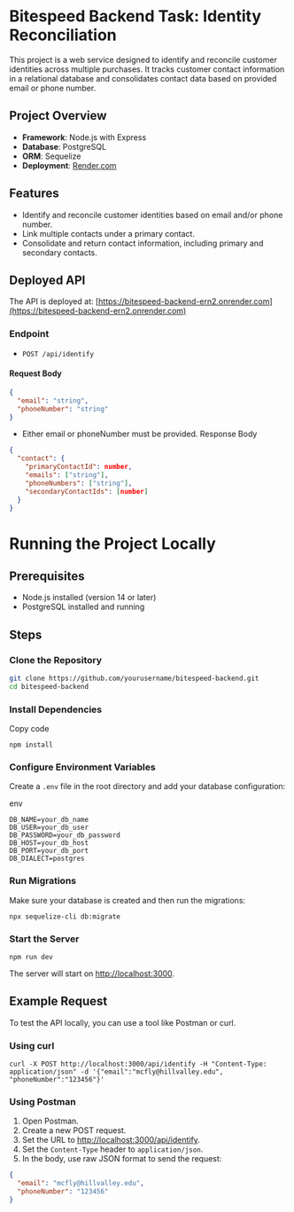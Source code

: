 # Bitespeed Backend Task: Identity Reconciliation

This project is a web service designed to identify and reconcile customer identities across multiple purchases. It tracks customer contact information in a relational database and consolidates contact data based on provided email or phone number.

## Project Overview

- **Framework**: Node.js with Express
- **Database**: PostgreSQL
- **ORM**: Sequelize
- **Deployment**: [Render.com](https://render.com)

## Features

- Identify and reconcile customer identities based on email and/or phone number.
- Link multiple contacts under a primary contact.
- Consolidate and return contact information, including primary and secondary contacts.

## Deployed API

The API is deployed at: [https://bitespeed-backend-ern2.onrender.com](https://bitespeed-backend-ern2.onrender.com)

### Endpoint

- `POST /api/identify`

#### Request Body

```json
{
  "email": "string",
  "phoneNumber": "string"
}
```

- Either email or phoneNumber must be provided.
  Response Body

```json
{
  "contact": {
    "primaryContactId": number,
    "emails": ["string"],
    "phoneNumbers": ["string"],
    "secondaryContactIds": [number]
  }
}
```

# Running the Project Locally

## Prerequisites

- Node.js installed (version 14 or later)
- PostgreSQL installed and running

## Steps

### Clone the Repository

```sh
git clone https://github.com/yourusername/bitespeed-backend.git
cd bitespeed-backend
```

### Install Dependencies

Copy code

`npm install`

### Configure Environment Variables

Create a `.env` file in the root directory and add your database configuration:

env

```
DB_NAME=your_db_name
DB_USER=your_db_user
DB_PASSWORD=your_db_password
DB_HOST=your_db_host
DB_PORT=your_db_port
DB_DIALECT=postgres
```

### Run Migrations

Make sure your database is created and then run the migrations:

`npx sequelize-cli db:migrate`

### Start the Server

`npm run dev`

The server will start on <http://localhost:3000>.

## Example Request

To test the API locally, you can use a tool like Postman or curl.

### Using curl

`curl -X POST http://localhost:3000/api/identify -H "Content-Type: application/json" -d '{"email":"mcfly@hillvalley.edu", "phoneNumber":"123456"}'`

### Using Postman

1.  Open Postman.
2.  Create a new POST request.
3.  Set the URL to <http://localhost:3000/api/identify>.
4.  Set the `Content-Type` header to `application/json`.
5.  In the body, use raw JSON format to send the request:

```json
{
  "email": "mcfly@hillvalley.edu",
  "phoneNumber": "123456"
}
```

